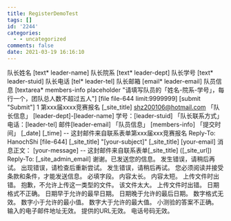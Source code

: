 ```yaml
---
title: RegisterDemoTest
tags: []
id: '2244'
categories:
  - - uncategorized
comments: false
date: 2021-03-19 16:16:10
---
```


队长姓名 \[text\* leader-name\] 队长院系 \[text\* leader-dept\] 队长学号 \[text\* leader-stuid\] 队长电话 \[tel\* leader-tel\] 队长邮箱 \[email\* leader-email\] 队员信息 \[textarea\* members-info placeholder "请填写队员的「姓名-院系-学号」，每行一个，团队总人数不超过五人"\] \[file file-644 limit:9999999\] \[submit "Submit"\] 1 第xxx届xxxx竞赛报名 \[\_site\_title\] shz200106@hotmail.com 「队长信息」 \[leader-dept\]-\[leader-name\] 学号：\[leader-stuid\] 「队长联系方式」 电话：\[leader-tel\] 邮件\[leader-email\] 「队员信息」 \[members-info\] 「提交时间」 \[\_date\] \[\_time\] -- 这封邮件来自联系表单第xxx届xxx竞赛报名 Reply-To: HanochShi \[file-644\] \[\_site\_title\] "\[your-subject\]" \[\_site\_title\] \[your-email\] 消息正文： \[your-message\] -- 这封邮件来自联系表单\[\_site\_title\] (\[\_site\_url\]) Reply-To: \[\_site\_admin\_email\] 谢谢。已发送您的信息。 发生错误，请稍后再试。 出现错误，请检查后重新尝试。 发生错误，请稍后再试。 您必须阅读并接受条款和条件，才能发送信息。 必填字段。 内容太长。 内容太短。 上传文件时出错。 抱歉，不允许上传这一类型的文件。 该文件太大。 上传文件时出错。 日期格式不正确。 日期早于允许的最早日期。 日期晚于允许的最后日期。 数字格式无效。 数字小于允许的最小值。 数字大于允许的最大值。 小测验的答案不正确。 输入的电子邮件地址无效。 提供的URL无效。 电话号码无效。